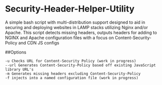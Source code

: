 # Security-Header-Helper-Utility
A simple bash script with multi-distribution support designed to aid in securing and deploying websites in LAMP stacks utilizing Nginx and/or Apache. This script detects missing headers, outputs headers for adding to NGINX and Apache configuration files with a focus on Content-Security-Policy and CDN JS configs 

##Options
```
-u Checks URL for Content-Security Policy (work in progress)
--url Generates Content-Security-Policy based off existing JavaScript library URL's
-m Generates missing headers excluding Content-Security-Policy
-f injects into a named configuration file (work in progress)
```

